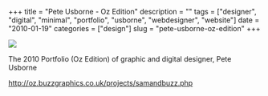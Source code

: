 +++
title = "Pete Usborne - Oz Edition"
description = ""
tags = ["designer", "digital", "minimal", "portfolio", "usborne", "webdesigner", "website"]
date = "2010-01-19"
categories = ["design"]
slug = "pete-usborne-oz-edition"
+++


 

  <div id="screens-thumbs" class="clearfix">
    <div class="txt-center" id="design-submission"><a href="http://oz.buzzgraphics.co.uk/projects/samandbuzz.php"><img id='bluga-thumbnail-2276' class='bluga-thumbnail large' src='http://media.konigi.com/bluga/
wt4b568f5362209_large.jpg'/></a></div>  
  </div>   
<p>The 2010 Portfolio (Oz Edition) of graphic and digital designer, Pete Usborne</p>

<p><a href="http://oz.buzzgraphics.co.uk/projects/samandbuzz.php">http://oz.buzzgraphics.co.uk/projects/samandbuzz.php</a></p>




